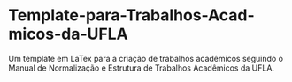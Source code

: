# Template-para-Trabalhos-Acad-micos-da-UFLA
Um template em LaTex para a criação de trabalhos acadêmicos seguindo o Manual de Normalização e Estrutura de Trabalhos Acadêmicos da UFLA.
